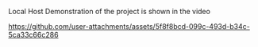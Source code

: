 Local Host Demonstration of the project is shown in the video

https://github.com/user-attachments/assets/5f8f8bcd-099c-493d-b34c-5ca33c66c286

